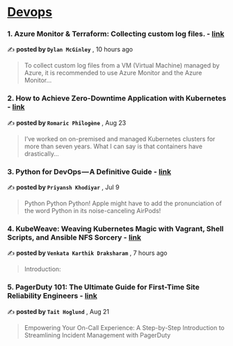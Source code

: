 
<h1><a href=https://medium.com/tag/devops/recommended target="_blank" rel="noopener noreferrer">Devops</a></h1>
<h3>1. Azure Monitor & Terraform: Collecting custom log files. - <a href=https://medium.com/@dylan.mcginley/azure-monitor-terraform-collecting-custom-log-files-57f74b70567a?source=tag_recommended_feed---------0-84----------devops----------dbdd00f8_db5c_47fd_95e9_a256898824c0------- target="_blank" rel="noopener noreferrer">link</a></h3>

✍️ **posted by `Dylan McGinley`** <date> , 10 hours ago</date>

<blockquote>To collect custom log files from a VM (Virtual Machine) managed by Azure, it is recommended to use Azure Monitor and the Azure Monitor…</blockquote>

<h3>2. How to Achieve Zero-Downtime Application with Kubernetes - <a href=https://medium.com/devops-dev/how-to-achieve-zero-downtime-application-with-kubernetes-ba52fdea9a9b?source=tag_recommended_feed---------1-107----------devops----------dbdd00f8_db5c_47fd_95e9_a256898824c0------- target="_blank" rel="noopener noreferrer">link</a></h3>

✍️ **posted by `Romaric Philogène`** <date> , Aug 23</date>

<blockquote>I’ve worked on on-premised and managed Kubernetes clusters for more than seven years. What I can say is that containers have drastically…</blockquote>

<h3>3. Python for DevOps — A Definitive Guide - <a href=https://medium.com/dev-genius/python-for-devops-a-definitive-guide-f4785a60007e?source=tag_recommended_feed---------2-85----------devops----------dbdd00f8_db5c_47fd_95e9_a256898824c0------- target="_blank" rel="noopener noreferrer">link</a></h3>

✍️ **posted by `Priyansh Khodiyar`** <date> , Jul 9</date>

<blockquote>Python Python Python! Apple might have to add the pronunciation of the word Python in its noise-canceling AirPods!</blockquote>

<h3>4. KubeWeave: Weaving Kubernetes Magic with Vagrant, Shell Scripts, and Ansible NFS Sorcery - <a href=https://medium.com/@kdraksharam/kubeweave-weaving-kubernetes-magic-with-vagrant-shell-scripts-and-ansible-nfs-sorcery-43b1a3f857d1?source=tag_recommended_feed---------3-84----------devops----------dbdd00f8_db5c_47fd_95e9_a256898824c0------- target="_blank" rel="noopener noreferrer">link</a></h3>

✍️ **posted by `Venkata Karthik Draksharam`** <date> , 7 hours ago</date>

<blockquote>Introduction:</blockquote>

<h3>5. PagerDuty 101: The Ultimate Guide for First-Time Site Reliability Engineers - <a href=https://medium.com/dev-genius/pagerduty-101-the-ultimate-guide-for-first-time-site-reliability-engineers-c8864dceebf0?source=tag_recommended_feed---------4-107----------devops----------dbdd00f8_db5c_47fd_95e9_a256898824c0------- target="_blank" rel="noopener noreferrer">link</a></h3>

✍️ **posted by `Tait Hoglund`** <date> , Aug 21</date>

<blockquote>Empowering Your On-Call Experience: A Step-by-Step Introduction to Streamlining Incident Management with PagerDuty</blockquote>

